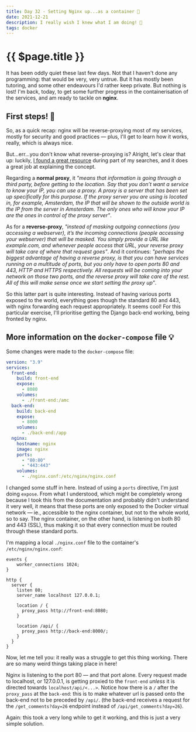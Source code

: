 ```yaml
---
title: Day 32 - Setting Nginx up...as a container 🐳
date: 2021-12-21
description: I really wish I knew what I am doing! 🥂
tags: docker
---
```


# {{ $page.title }}

It has been oddly quiet these last few days. Not that I haven't done any programming: that would be very, very untrue. But it has mostly been tutoring, and some other endeavours I'd rather keep private. But nothing is lost! I'm back, today, to get some further progress in the containerisation of the services, and am ready to tackle on **nginx**.

## First steps! 🐾

So, as a quick recap: nginx will be reverse-proxying most of my services, mostly for security and good practices — plus, I'll get to learn how it works, really, which is always nice. 

But...err...you don't know what reverse-proxying is? Alright, let's clear that up: luckily, [I found a great resource](https://www.freecodecamp.org/news/docker-nginx-letsencrypt-easy-secure-reverse-proxy-40165ba3aee2/) during part of my searches, and it does a great job at explaining the concept.

Regarding a **normal proxy**, it *"means that information is going through a third party, before getting to the location. Say that you don’t want a service to know your IP, you can use a proxy. A proxy is a server that has been set up specifically for this purpose. If the proxy server you are using is located in, for example, Amsterdam, the IP that will be shown to the outside world is the IP from the server in Amsterdam. The only ones who will know your IP are the ones in control of the proxy server"*.

As for a **reverse-proxy**, *"instead of masking outgoing connections (you accessing a webserver), it’s the incoming connections (people accessing your webserver) that will be masked. You simply provide a URL like example.com, and whenever people access that URL, your reverse proxy will take care of where that request goes"*. And it continues: *"perhaps the biggest advantage of having a reverse proxy, is that you can have services running on a multitude of ports, but you only have to open ports 80 and 443, HTTP and HTTPS respectively. All requests will be coming into your network on those two ports, and the reverse proxy will take care of the rest. All of this will make sense once we start setting the proxy up"*.

So this latter part is quite interesting. Instead of having various ports exposed to the world, everything goes though the standard 80 and 443, with nginx forwarding each request appropriately. It seems cool! For this particular exercise, I'll prioritise getting the Django back-end working, being fronted by nginx.

## More information on the `docker-compose` file 💡

Some changes were made to the `docker-compose` file:

```yaml
version: "3.9"
services:
  front-end:
    build: front-end
    expose:
      - 8080
    volumes:
      - ./front-end:/amc
  back-end:
    build: back-end
    expose:
      - 8000
    volumes:
      - ./back-end:/app
  nginx:
    hostname: nginx
    image: nginx
    ports:
      - "80:80"
      - "443:443"
  	volumes:
      - ./nginx.conf:/etc/nginx/nginx.conf
```
I changed some stuff in here. Instead of using a `ports` directive, I'm just doing `expose`. From what I understood, which might be completely wrong because I took this from the documentation and probably didn't understand it very well, it means that these ports are only exposed to the Docker virtual network — ie., accessible to the nginx container, but not to the whole world, so to say. The nginx container, on the other hand, is listening on both 80 and 443 (SSL), thus making it so that every connection must be routed through these standard ports. 

I'm mapping a local `./nginx.conf` file to the container's `/etc/nginx/nginx.conf`:

```nginx
events {
    worker_connections 1024;
}

http {
  server {
	listen 80;
	server_name localhost 127.0.0.1;

    location / {
      proxy_pass http://front-end:8080;
    }

    location /api/ {
      proxy_pass http://back-end:8000/;
    }
  }
}
```

Now, let me tell you: it really was a struggle to get this thing working. There are so many weird things taking place in here!

Nginx is listening to the port 80 — and that port alone. Every request made to localhost, or 127.0.0.1, is getting proxied to the `front-end` *unless* it is directed towards `localhost/api/<...>`. Notice how there is a `/` after the `proxy_pass` at the `back-end`: this is to make whatever url is passed onto the back-end not to be preceded by `/api/`. (the back-end receives a request for the `/get_comments?day=26` endpoint instead of `/api/get_comments?day=26`). 

Again: this took a very long while to get it working, and this is just a very simple solution. 
